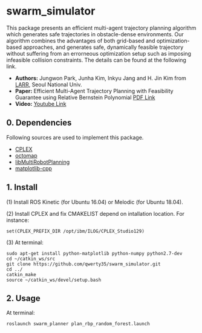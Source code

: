 # swarm_simulator

This package presents an efficient multi-agent trajectory planning algorithm which generates safe trajectories in obstacle-dense environments. 
Our algorithm combines the advantages of both grid-based and optimization-based approaches, and generates safe, dynamically feasible trajectory without suffering from an errorneous optimization setup such as imposing infeasible collision constraints.
The details can be found at the following link.

- **Authors:** Jungwon Park, Junha Kim, Inkyu Jang and H. Jin Kim from [LARR](http://larr.snu.ac.kr/), Seoul National Univ.
- **Paper:** Efficient Multi-Agent Trajectory Planning with Feasibility Guarantee using Relative Bernstein Polynomial [PDF Link](https://arxiv.org/abs/1909.10219)
- **Video:** [Youtube Link](https://www.youtube.com/watch?v=0koj-AlIbbI&list=PLdzwkGI22JhXa63sRb8zPTK3ZNFRmkdIu&index=2&t=0s)

## 0. Dependencies
Following sources are used to implement this package.
- [CPLEX](https://www.ibm.com/products/ilog-cplex-optimization-studio/resources)
- [octomap](https://github.com/OctoMap/octomap)
- [libMultiRobotPlanning](https://github.com/whoenig/libMultiRobotPlanning)
- [matplotlib-cpp](https://github.com/lava/matplotlib-cpp)

## 1. Install
(1) Install ROS Kinetic (for Ubuntu 16.04) or Melodic (for Ubuntu 18.04).

(2) Install CPLEX and fix CMAKELIST depend on intallation location. For instance:
```
set(CPLEX_PREFIX_DIR /opt/ibm/ILOG/CPLEX_Studio129)
```

(3) At terminal:
```
sudo apt-get install python-matplotlib python-numpy python2.7-dev
cd ~/catkin_ws/src
git clone https://github.com/qwerty35/swarm_simulator.git
cd ../
catkin_make
source ~/catkin_ws/devel/setup.bash
```

## 2. Usage
At terminal:
```
roslaunch swarm_planner plan_rbp_random_forest.launch
```
